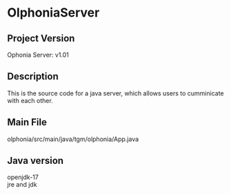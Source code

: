 # OlphoniaServer
## Project Version
Ophonia Server: v1.01
## Description
This is the source code for a java server, which allows users to cumminicate with each other.
## Main File
olphonia/src/main/java/tgm/olphonia/App.java
## Java version
openjdk-17<br />
jre and jdk
